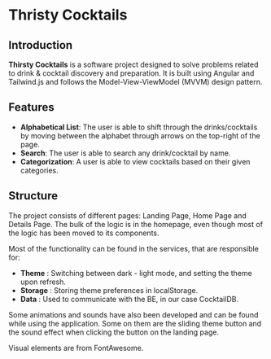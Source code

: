 # Thristy Cocktails

## Introduction

**Thirsty Cocktails** is a software project designed to solve problems related to drink & cocktail discovery and preparation. It is built using Angular and Tailwind.js and follows the Model-View-ViewModel (MVVM) design pattern.


## Features

- **Alphabetical List**: The user is able to shift through the drinks/cocktails by moving between the alphabet through arrows on the top-right of the page.
- **Search**: The user is able to search any drink/cocktail by name.
- **Categorization**: A user is able to view cocktails based on their given categories.

## Structure
The project consists of different pages: Landing Page, Home Page and Details Page. The bulk of the logic is in the homepage, even though most of the logic has been moved to its components.

Most of the functionality can be found in the services, that are responsible for:

- **Theme** : Switching between dark - light mode, and setting the theme upon refresh.
- **Storage** : Storing theme preferences in localStorage.
- **Data** : Used to communicate with the BE, in our case CocktailDB.

Some animations and sounds have also been developed and can be found while using the application. Some on them are the sliding theme button and the sound effect when clicking the button on the landing page.

Visual elements are from FontAwesome.
